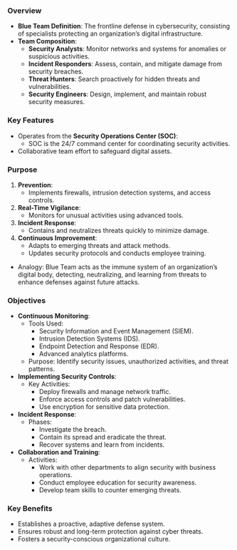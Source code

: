 ### Overview
- **Blue Team Definition**: The frontline defense in cybersecurity, consisting of specialists protecting an organization’s digital infrastructure.
- **Team Composition**:
    - **Security Analysts**: Monitor networks and systems for anomalies or suspicious activities.
    - **Incident Responders**: Assess, contain, and mitigate damage from security breaches.
    - **Threat Hunters**: Search proactively for hidden threats and vulnerabilities.
    - **Security Engineers**: Design, implement, and maintain robust security measures.



### Key Features
- Operates from the **Security Operations Center (SOC)**:
    - SOC is the 24/7 command center for coordinating security activities.
- Collaborative team effort to safeguard digital assets.



### Purpose
1. **Prevention**:
    - Implements firewalls, intrusion detection systems, and access controls.
2. **Real-Time Vigilance**:
    - Monitors for unusual activities using advanced tools.
3. **Incident Response**:
    - Contains and neutralizes threats quickly to minimize damage.
4. **Continuous Improvement**:
    - Adapts to emerging threats and attack methods.
    - Updates security protocols and conducts employee training.
- Analogy: Blue Team acts as the immune system of an organization’s digital body, detecting, neutralizing, and learning from threats to enhance defenses against future attacks.



### Objectives
- **Continuous Monitoring**:
    - Tools Used:
        - Security Information and Event Management (SIEM).
        - Intrusion Detection Systems (IDS).
        - Endpoint Detection and Response (EDR).
        - Advanced analytics platforms.
    - Purpose: Identify security issues, unauthorized activities, and threat patterns.
- **Implementing Security Controls**:
    - Key Activities:
        - Deploy firewalls and manage network traffic.
        - Enforce access controls and patch vulnerabilities.
        - Use encryption for sensitive data protection.
- **Incident Response**:
    - Phases:
        - Investigate the breach.
        - Contain its spread and eradicate the threat.
        - Recover systems and learn from incidents.
- **Collaboration and Training**:
    - Activities:
        - Work with other departments to align security with business operations.
        - Conduct employee education for security awareness.
        - Develop team skills to counter emerging threats.



### Key Benefits
- Establishes a proactive, adaptive defense system.
- Ensures robust and long-term protection against cyber threats.
- Fosters a security-conscious organizational culture.